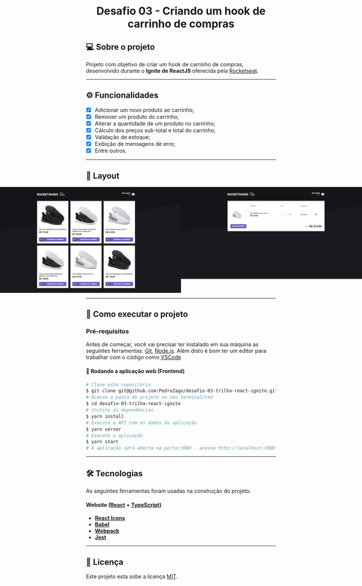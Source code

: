 <h1 align="center">
     Desafio 03 - Criando um hook de carrinho de compras
</h1>

## 💻 Sobre o projeto

Projeto com objetivo de criar um hook de carrinho de compras, desenvolvido durante o **Ignite de ReactJS** oferecida pela [Rocketseat](https://www.rocketseat.com.br/ignite/).

---

## ⚙️ Funcionalidades

- [x] Adicionar um novo produto ao carrinho;
- [x] Remover um produto do carrinho;
- [x] Alterar a quantidade de um produto no carrinho;
- [x] Cálculo dos preços sub-total e total do carrinho;
- [x] Validação de estoque;
- [x] Exibição de mensagens de erro;
- [x] Entre outros.

---

## 🎨 Layout

<p align="center" style="display: flex; align-items: flex-start; justify-content: center;">
  <img alt="to.do" title="to.do" src="./assets/Page Home.jpeg" width="720px">
  
  <img alt="to.do" title="to.do" src="./assets/Page Cart.jpeg" width="720px">
</p>

---

## 🚀 Como executar o projeto

### Pré-requisitos

Antes de começar, você vai precisar ter instalado em sua máquina as seguintes ferramentas:
[Git](https://git-scm.com), [Node.js](https://nodejs.org/en/). 
Além disto é bom ter um editor para trabalhar com o código como [VSCode](https://code.visualstudio.com/)

#### 🧭 Rodando a aplicação web (Frontend)

```bash
# Clone este repositório
$ git clone git@github.com:PedroZago/desafio-03-trilha-react-ignite.git
# Acesse a pasta do projeto no seu terminal/cmd
$ cd desafio-03-trilha-react-ignite
# Instale as dependências
$ yarn install
# Execute a API com os dados da aplicação
$ yarn server
# Execute a aplicação
$ yarn start
# A aplicação será aberta na porta:3000 - acesse http://localhost:3000
```

---

## 🛠 Tecnologias

As seguintes ferramentas foram usadas na construção do projeto:

#### **Website**  ([React](https://reactjs.org/)  +  [TypeScript](https://www.typescriptlang.org/))

-   **[React Icons](https://react-icons.github.io/react-icons/)**
-   **[Babel](https://github.com/babel/babel)**
-   **[Webpack](https://github.com/webpack/webpack)**
-   **[Jest](https://github.com/facebook/jest)**

---

## 📝 Licença

Este projeto esta sobe a licença [MIT](./LICENSE).
